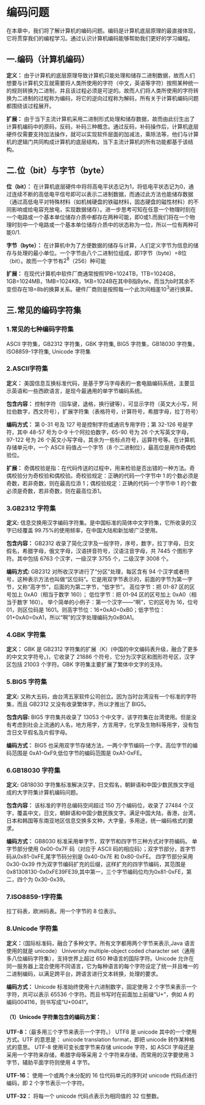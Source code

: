 # 编码问题

在本章中，我们将了解计算机的编码问题。编码是计算机底层原理的最直接体现，它将贯穿我们的编程学习。通过认识计算机编码能够帮助我们更好的学习编程。

## 一.编码（计算机编码）

**定义：** 由于计算机的底层原理导致计算机只能处理和储存二进制数据，故而人们想要与计算机交互就需要将人类所使用的字符（中文，英语等字符）按照某种统一的规则转换为二进制，并且该过程必须是可逆的。故而人们将人类所使用的字符转换为二进制的过程称为编码，将它的逆向过程称为解码，所有关于计算机编码问题都围绕该过程展开。

**扩展：** 由于当下主流计算机采用二进制形式处理和储存数据，故而由此衍生出了计算机编码中的原码，反码，补码三种概念。通过反码，补码操作后，计算机底层硬件仅需要支持加法操作，就可以实现软件层面的加减法，乘除法等，他们与计算机的逻辑门共同构成计算机的底层结构，当下主流计算机的所有功能都基于该结构。

## 二.位（bit）与字节（byte）

**位（bit）：** 在计算机底层硬件中将将高电平状态记为1，将低电平状态记为0，通过连续不断的高低电平信号即可以表示二进制数据，而通过此方法也能储存数据（通过高低电平对特殊材料（如机械硬盘的铁磁材料，固态硬盘的磁性材料）的不同影响或给电容充放电，实现数据储存）。进一步思考可知在任意一个物理时刻在一个电路或一个基本单位储存介质中都存在两种可能，即0或1.而我们将在一个物理时刻中一个电路或一个基本单位储存介质中的状态称为一位，所以一位有两种可能0/1.

**字节（byte）：** 在计算机中为了方便数据的储存与计算，人们定义字节为信息的储存与处理的最小单位。一个字节由八个二进制位组成，即1字节（byte）=8位（bit）。故而一个字节有$2^8$（256）种可能

**扩展：** 在现代计算机中软件厂商通常按照1PB=1024TB，1TB=1024GB，1GB=1024MB，1MB=1024KB，1KB=1024B在其中B指Byte，而当为b时其余不变但存在1B=8b的换算关系。硬件厂商则是按照每一个此次间相差$10^3$进行换算。

## 三.常见的编码字符集

### 1.常见的七种编码字符集

ASCII 字符集，GB2312 字符集，GBK 字符集, BIG5 字符集，GB18030 字符集，ISO8859-1字符集, Unicode 字符集

### 2.ASCII字符集

**定义：** 美国信息互换标准代码，是基于罗马字母表的一套电脑编码系统，主要显示英语和一些西欧语言，是现今最通用的单字节编码系统。

**包含内容：** 控制字符（回车键，退格，换行键等），可显示字符（英文大小写，阿拉伯数字，西文符号），扩展字符集（表格符号，计算符号，希腊字母，拉丁符号）

**编码方式：** 第 0-31 号及 127 号是控制字符或通讯专用字符；第 32-126 号是字符，其中 48-57 号为 0-9 十个阿拉伯数字，65-90 号为 26 个大写英文字母，97-122 号为 26 个英文小写字母，其余为一些标点符号，运算符号等。在计算机存储单元中，一个 ASCII 码值占一个字节（8 个二进制位），最高位是用作奇偶检验位。

**扩展：** 奇偶校验是指：在代码传送的过程中，用来检验是否出错的一种方法。奇偶校验分为奇校验和偶校验。奇校验规定：正确的代码一个字节中 1 的个数必须是奇数，若非奇数，则在最高位添 1；偶校验规定：正确的代码一个字节中 1 的个数必须是奇数，若非奇数，则在最高位添1。

### 3.GB2312 字符集

**定义:** 信息交换用汉字编码字符集。是中国标准的简体中文字符集，它所收录的汉字已经覆盖 99.75%的使用频率，在中国大陆和新加坡广泛使用。

**包含内容：** GB2312 收录了简化汉字及一般字符，序号，数字，拉丁字母，日文假名，希腊字母，俄文字母，汉语拼音符号，汉语注音字母，共 7445 个图形字符。其中包括 6763 个汉字，一级汉字 3755 个，二级汉字 3008 个。

**编码方式:** GB2312 对所收汉字进行了“分区”处理，每区含有 94 个汉字或者符号，这种表示方法也叫做“区位码”。它是用双字节表示的，前面的字节为第一字节，又称“高字节”，后面的为第二字节，“低字节”。
高位字节：把 01-87 区的区号加上 0xA0（相当于数字 160）；
低位字节：把 01-94 区的区号加上 0xA0（相当于数字 160）。 
举个简单的小例子：第一个汉字——“啊”，它的区号为 16，位号 01，则区位码是 1601。则高字节位：16+0xA0=0xB0；低字节位：01+0xA0=0xA1，所以“啊”的汉字处理编码为0xB0A1。

### 4.GBK 字符集

**定义：** GBK 是 GB2312 字符集的扩展（K）(中国的中文编码表升级，融合了更多的中文文字符号。)，它收录了 21886 个符号，它分为汉字区和图形符号区，汉字区包括 21003 个字符。GBK 字符集主要扩展了繁体中文字的支持。

### 5.BIG5 字符集

**定义:** 又称大五码，由台湾五家软件公司创立。因为当时台湾没有一个标准的字符集，而且 GB2312 又没有收录繁体字，所以才推出了 BIG5。

**包含内容:** BIG5 字符集共收录了 13053 个中文字，该字符集在台湾使用。但是没有考虑到社会上流通的人名，地方用字，方言用字，化学及生物科等用字，没有包含日文平假名及片假字母。

**编码方式：** BIG5 也采用双字节存储方法，一两个字节编码一个字。高位字节的编码范围是 0xA1-0xF9,低位字节的编码范围是 0xA1-0xFE。

### 6.GB18030 字符集

**定义:** GB18030 字符集标准解决汉字，日文假名，朝鲜语和中国少数民族文字组成的大字符集计算机编码问题。

**包含内容：** 该标准的字符总编码空间超过 150 万个编码位，收录了 27484 个汉字，覆盖中文，日文，朝鲜语和中国少数民族文字。满足中国大陆，香港，台湾，日本和韩国等东南亚地区信息交换多文种，大字量，多用途，统一编码格式的要求。

**编码方式：** GB8030 标准采用单字节，双字节和四字节三种方式对字符编码。 单字节部分使用 0x00-0x7F 码（对应于 ASCII 码的相应码）；双字节部分，首字节码从0x81-0xFE,尾字节码分别是 0x40-0x7E 和 0x80-0xFE。 四字节部分采用 0x30-0x39 作为双字节编码扩充的后缀，这样扩充的四字节编码，其范围是 0x81308130-0x0xFE39FE39,其中第一，三个字节编码位均为0x81-0xFE，第二，四个为 0x30-0x39。

### 7.ISO8859-1字符集

拉丁码表，欧洲码表。用一个字节的 8 位表示。

### 8.Unicode 字符集

**定义：**（国际标准码，融合了多种文字。所有文字都用两个字节来表示,Java 语言使用的就是 unicode） University multiple-object coded character set（通用多八位编码字符集），支持世界上超过 650 种语言的国际字符。Unicode 允许在同一服务器上混合使用不同语言，它为每种语言的每个字符设定了统一并且唯一的二进制编码，以满足跨平台，跨语言进行文本转换，处理的要求。

**编码方式：** Unicode 标准始终使用十六进制数字，固定使用 2 个字节来表示一个字符，共可以表示 65536 个字符。而且书写时在前面加上前缀“U+”，例如 A 的编码004116，则书写成“U+0041”。

#### （1）Unicode 字符集包含的编码方案：

**UTF-8：**（最多用三个字节来表示一个字符。）
UTF8 是 unicode 其中的一个使用方式。UTF 的意思是： unicode translation format，即把 unicode 转作某种格式的意思。 UTF-8 使用可变长度字节来存储 unicode 字符，如 ASCII 字母还是采用一个字符来存储，希腊字母等采用 2 个字符来存储，而常用的汉字要使用 3 字节，辅助平面字符则使用 4 字节。

**UTF-16：**
使用一个或两个未分配的 16 位代码单元的序列对 unicode 代码点进行编码，即 2 个字节表示一个字符。

**UTF-32：**
将每一个 unicode 代码点表示为相同值的 32 位整数。
